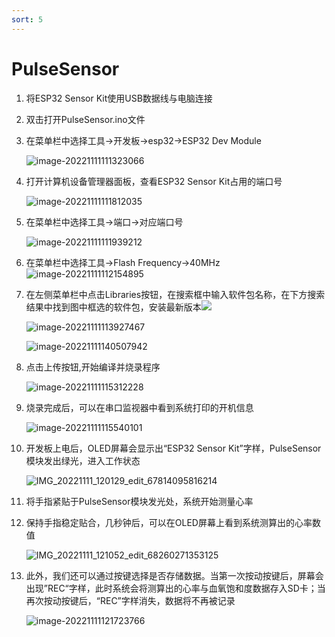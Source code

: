 ```yaml
---
sort: 5
---
```


# PulseSensor

1. 将ESP32 Sensor Kit使用USB数据线与电脑连接

2. 双击打开PulseSensor.ino文件

<!-- more -->

3. 在菜单栏中选择工具->开发板->esp32->ESP32 Dev Module

   ![image-20221111111323066](https://addison-cq.github.io/ESP32SensorKit/images/image-20221111111323066.png)

4. 打开计算机设备管理器面板，查看ESP32 Sensor Kit占用的端口号

   ![image-20221111111812035](https://addison-cq.github.io/ESP32SensorKit/images/image-20221111111812035.png)

5. 在菜单栏中选择工具->端口->对应端口号

   ![image-20221111111939212](https://addison-cq.github.io/ESP32SensorKit/images/image-20221111111939212.png)

6. 在菜单栏中选择工具->Flash Frequency->40MHz![image-20221111112154895](https://addison-cq.github.io/ESP32SensorKit/images/image-20221111112154895.png)

7. 在左侧菜单栏中点击Libraries按钮，在搜索框中输入软件包名称，在下方搜索结果中找到图中框选的软件包，安装最新版本![](https://addison-cq.github.io/ESP32SensorKit/images/image-20221111113050326.png)

   ![image-20221111113927467](https://addison-cq.github.io/ESP32SensorKit/images/image-20221111113927467.png)

   ![image-20221111140507942](https://addison-cq.github.io/ESP32SensorKit/images/image-20221111140507942.png)

8. 点击上传按钮,开始编译并烧录程序

   ![image-20221111115312228](https://addison-cq.github.io/ESP32SensorKit/images/image-20221111115312228.png)

9. 烧录完成后，可以在串口监视器中看到系统打印的开机信息

   ![image-20221111115540101](https://addison-cq.github.io/ESP32SensorKit/images/image-20221111115540101.png)
   
9. 开发板上电后，OLED屏幕会显示出“ESP32 Sensor Kit”字样，PulseSensor模块发出绿光，进入工作状态

   ![IMG_20221111_120129_edit_67814095816214](https://addison-cq.github.io/ESP32SensorKit/images/IMG_20221208_153235_edit_494155319177722.jpg)
   
9. 将手指紧贴于PulseSensor模块发光处，系统开始测量心率

9. 保持手指稳定贴合，几秒钟后，可以在OLED屏幕上看到系统测算出的心率数值

   ![IMG_20221111_121052_edit_68260271353125](https://addison-cq.github.io/ESP32SensorKit/images/IMG_20221208_173118_edit_497015968041869.jpg)
   
9. 此外，我们还可以通过按键选择是否存储数据。当第一次按动按键后，屏幕会出现”REC“字样，此时系统会将测算出的心率与血氧饱和度数据存入SD卡；当再次按动按键后，“REC”字样消失，数据将不再被记录

   ![image-20221111121723766](https://addison-cq.github.io/ESP32SensorKit/images/IMG_20221208_155852_edit_494582712357344.png)


